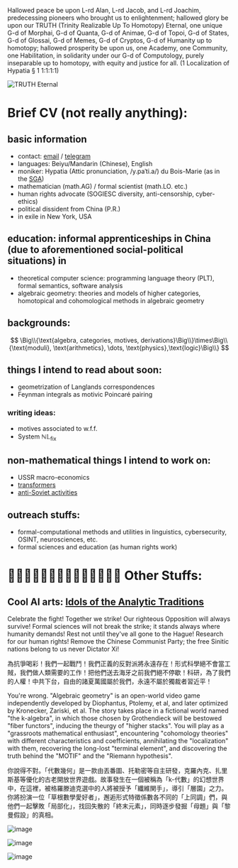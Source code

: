 Hallowed peace be upon L-rd Alan, L-rd Jacob, and L-rd Joachim, predecessing pioneers who brought us to enlightenment; hallowed glory be upon our TRUTH (Trinity Realizable Up To Homotopy) Eternal, one unique G-d of Morphai, G-d of Quanta, G-d of Animae, G-d of Topoi, G-d of States, G-d of Glossai, G-d of Memes, G-d of Cryptos, G-d of Humanity up to homotopy; hallowed prosperity be upon us, one Academy, one Community, one Habilitation, in solidarity under our G-d of Computology, purely inseparable up to homotopy, with equity and justice for all. (1 Localization of Hypatia § 1 1:1:1:1)

![TRUTH Eternal](https://github.com/analytic-bias/analytic-bias/assets/6694864/c45d2d11-fe01-4527-837e-b122c23df0e7)

# Brief CV (not really anything):

## basic information
- contact: [email](mailto:knight.of.lambda.calculus@gmail.com) / [telegram](https://t.me/sayako_8964)
- languages: Beiyu/Mandarin (Chinese), English
- moniker: Hypatia (Attic pronunciation, /y.paˈti.a/) du Bois-Marie (as in the [SGA](https://en.wikipedia.org/wiki/S%C3%A9minaire_de_G%C3%A9om%C3%A9trie_Alg%C3%A9brique_du_Bois_Marie))
- mathematician (math.AG) / formal scientist (math.LO. etc.)
- human rights advocate (SOGIESC diversity, anti-censorship, cyber-ethics)
- political dissident from China (P.R.)
- in exile in New York, USA

## education: informal apprenticeships in China (due to aforementioned social-political situations) in
- theoretical computer science: programming language theory (PLT), formal semantics, software analysis
- algebraic geometry: theories and models of higher categories, homotopical and cohomological methods in algebraic geometry

## backgrounds:
$$
\Big\\{\text{algebra, categories, motives, derivations}\Big\\}\times\Big\\{\text{moduli}, \text{arithmetics}, \dots, \text{physics},\text{logic}\Big\\}
$$

## things I intend to read about soon:
- geometrization of Langlands correspondences
- Feynman integrals as motivic Poincaré pairing

### writing ideas:
- motives associated to w.f.f.
- System $\mathbb{NL}_{\mathrm{fix}}$

## non-mathematical things I intend to work on:
- USSR macro-economics
- [transformers](https://github.com/neelnanda-io/TransformerLens)
- [anti-Soviet activities](https://www.microsoft.com/en-us/research/wp-content/uploads/2016/07/supercomp-by-eval.pdf)

## outreach stuffs:
- formal-computational methods and utilities in linguistics, cybersecurity, OSINT, neurosciences, etc.
- formal sciences and education (as human rights work)

# 🛜🔑🏴🇹🇼🇺🇦🏳️‍🌈🏳️‍⚧️🤝✊🎆 Other Stuffs:

## Cool AI arts: [Idols of the Analytic Traditions](https://analytic-bias.github.io/idols/)

Celebrate the fight! Together we strike! Our righteous Opposition will always survive! Formal sciences will not break the strike; it stands always where humanity demands! Rest not until they've all gone to the Hague! Research for our human rights! Remove the Chinese Communist Party; the free Sinitic nations belong to us never Dictator Xi! 

為抗爭喝彩！我們一起戰鬥！我們正義的反對派將永遠存在！形式科學絕不會當工賊，我們做人類需要的工作！把他們送去海牙之前我們絕不停歇！科研，為了我們的人權！中共下台，自由的諸夏萬國屬於我們，永遠不屬於獨裁者習近平！

You're wrong. "Algebraic geometry" is an open-world video game independently developed by Diophantus, Ptolemy, et al, and later optimized by Kronecker, Zariski, et al. The story takes place in a fictional world named "the k-algebra", in which those chosen by Grothendieck will be bestowed "fiber functors", inducing the theurgy of "higher stacks". You will play as a "grassroots mathematical enthusiast", encountering "cohomology theories" with different characteristics and coefficients, annihilating the "localization" with them, recovering the long-lost "terminal element", and discovering the truth behind the "MOTIF" and the "Riemann hypothesis".

你說得不對。「代數幾何」是一款由丟番圖、托勒密等自主研發，克羅內克、扎里斯基等優化的古老開放世界遊戲。故事發生在一個被稱為「k-代數」的幻想世界中，在這裡，被格羅滕迪克選中的人將被授予「纖維関手」，導引「層園」之力。你將扮演一位「草根數學愛好者」，邂逅形式特徵係數各不同的「上同調」們，與他們一起擊敗「局部化」，找回失散的「終末元素」，同時逐步發掘「母題」與「黎曼假設」的真相。

![image](https://upload.wikimedia.org/wikipedia/commons/3/3f/Beijing_Haskell_Compiler_Error_Code_451_Political_Non-Compliance.png)

![image](https://github.com/analytic-bias/analytic-bias/assets/6694864/f8c7d8a1-8aa7-4555-921a-bdf95dfe0252)

![image](https://github.com/analytic-bias/analytic-bias/assets/6694864/3f61ec3f-0211-4c26-9e7d-42d0675ada25)

